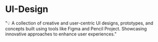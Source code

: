 # UI-Design
"💡 A collection of creative and user-centric UI designs, prototypes, and concepts built using tools like Figma and Pencil Project. Showcasing innovative approaches to enhance user experiences."

